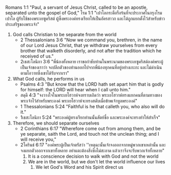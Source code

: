 Romans 1:1 "Paul, a servant of Jesus Christ, called to be an apostle, separated unto the gospel of God,"
โรม 1:1 "เปาโลกระตือรือร้นที่จะประกาศในกรุงโรมเปาโล ผู้รับใช้ของพระเยซูคริสต์ ผู้ซึ่งพระองค์ทรงเรียกให้เป็นอัครสาวก และได้ถูกแยกตั้งไว้สำหรับข่าวประเสริฐของพระเจ้า"

1. God calls Christian to be separate from the world
	- 2 Thessalonians 3:6 "Now we command you, brethren, in the name of our Lord Jesus Christ, that ye withdraw yourselves from every brother that walketh disorderly, and not after the tradition which he received of us."
	- 2เธสะโลนิกา 3:6 "พี่น้องทั้งหลาย เราขอกำชับท่านในพระนามของพระเยซูคริสต์องค์พระผู้เป็นเจ้าของเราว่า จงปลีกตัวของท่านออกไปจากพี่น้องทุกคนที่อยู่อย่างเกะกะ และไม่ดำเนินตามโอวาทซึ่งเขาได้รับจากเรา"
2. What God calls, he performs in us
	- Psalms 4:3 "But know that the LORD hath set apart him that is godly for himself: the LORD will hear when I call unto him."
	- สดุดี 4:3 "จงวางใจในพระเยโฮวาห์จงทราบเถิดว่า พระเยโฮวาห์ทรงแยกคนที่ตามทางของพระเจ้าไว้สำหรับพระองค์ พระเยโฮวาห์จะทรงสดับเมื่อข้าพเจ้าทูลพระองค์"
	- 1 Thessalonians 5:24 "Faithful is he that calleth you, who also will do it."
	- 1เธสะโลนิกา 5:24 "พระองค์ผู้ทรงเรียกท่านนั้นสัตย์ซื่อ และพระองค์จะทรงทำให้สำเร็จ"
3. Therefore, we should separate ourselves
	- 2 Corinthians 6:17 "Wherefore come out from among them, and be ye separate, saith the Lord, and touch not the unclean thing; and I will receive you,"
	- 2โครินธ์ 6:17 "องค์พระผู้เป็นเจ้าตรัสว่า ''เหตุฉะนั้นเจ้าจงออกจากหมู่พวกเขาเหล่านั้น และจงแยกตัวออกจากเขาทั้งหลาย อย่าแตะต้องสิ่งซึ่งไม่สะอาด แล้วเราจึงจะรับพวกเจ้าทั้งหลาย"
		1. It is a conscience decision to walk with God and not the world
		2. We are in the world, but we don't let the world influence our lives
			1. We let God's Word and his Spirit direct us